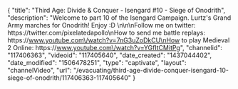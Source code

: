 {
    "title": "Third Age: Divide & Conquer - Isengard #10 - Siege of Onodrith",
    "description": "Welcome to part 10 of the Isengard Campaign.  Lurtz's Grand Army marches for Onodrith! Enjoy :D \n\n\nFollow me on twitter: https:\/\/twitter.com\/pixelatedapollo\nHow to send me battle replays: https:\/\/www.youtube.com\/watch?v=7nG3uZoDkCU\nHow to play Medieval 2 Online: https:\/\/www.youtube.com\/watch?v=YGfItCMitPg",
    "channelid": "117406363",
    "videoid": "117405640",
    "date_created": "1437044402",
    "date_modified": "1506478251",
    "type": "captivate",
    "layout": "channelVideo",
    "url": "\/evacuating\/third-age-divide-conquer-isengard-10-siege-of-onodrith\/117406363-117405640"
}
